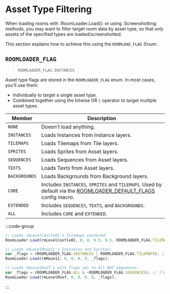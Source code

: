 # Asset Type Filtering

When loading rooms with :RoomLoader.Load(): or using :Screenshotting: methods, you may want to filter target room data by asset type, so that only assets of the specified types are loaded/screenshotted.

This section explains how to achieve this using the `ROOMLOAD_FLAG` :Enum:.

## `ROOMLOADER_FLAG`

> `ROOMLOADER_FLAG.INSTANCES`

Asset type flags are stored in the `ROOMLOADER_FLAG` enum. In most cases, you'll use them:
* Individually to target a single asset type.
* Combined together using the bitwise OR `|` operator to target multiple asset types. 

| Member  | Description |
| ------------- | ------------- |
| `NONE` | Doesn't load anything. |
| `INSTANCES` | Loads Instances from Instance layers. |
| `TILEMAPS` | Loads Tilemaps from Tile layers. |
| `SPRITES` | Loads Sprites from Asset layers. |
| `SEQUENCES` | Loads Sequences from Asset layers. |
| `TEXTS` | Loads Texts from Asset layers. |
| `BACKGROUNDS` | Loads Backgrounds from Background layers. |
| `CORE` | Includes `INSTANCES`, `SPRITES` and `TILEMAPS`. Used by default via the [ROOMLOADER_DEFAULT_FLAGS](/pages/api/config/#roomloader-default-flags) config macro. |
| `EXTENDED` | Includes `SEQUENCES`, `TEXTS`, and `BACKGROUNDS`. |
| `ALL` | Includes `CORE` and `EXTENDED`. |

:::code-group
```js [Examples]
// Loads rmLevelCastle01's Tilemaps centered:
RoomLoader.Load(rmLevelCastle01, 0, 0, 0.5, 0.5, ROOMLOADER_FLAG.TILEMAPS); // [!code highlight]

// Loads rmLevelMaze11's Instances and Sprites: 
var _flags = (ROOMLOADER_FLAG.INSTANCES | ROOMLOADER_FLAG.TILEMAPS); // [!code highlight]
RoomLoader.Load(rmMaze11, 0, 0, 0, 0, _flags);

// Loads rmLevelRoof's with flags set to All BUT Sequences:
var _flags = (ROOMLOADER_FLAG.ALL & ~ROOMLOADER_FLAG.SEQUENCES); // [!code highlight]
RoomLoader.Load(rmLevelRoof, 0, 0, 0, 0, _flags);
```
:::